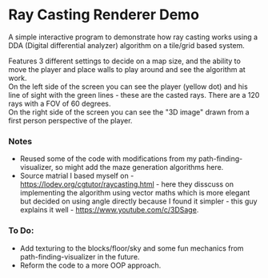 # Ray Casting Renderer Demo  
A simple interactive program to demonstrate how ray casting works using a DDA (Digital differential analyzer) algorithm on a tile/grid based system.  
  

Features 3 different settings to decide on a map size, and the ability to move the player and place walls to play around and see the algorithm at work.  
On the left side of the screen you can see the player (yellow dot) and his line of sight with the green lines - these are the casted rays. There are a 120 rays with a FOV of 60 degrees.  
On the right side of the screen you can see the "3D image" drawn from a first person perspective of the player.  

### Notes
- Reused some of the code with modifications from my path-finding-visualizer, so might add the maze generation algorithms here.  
- Source matrial I based myself on - https://lodev.org/cgtutor/raycasting.html - here they disscuss on implementing the algorithm using vector maths which is more elegant but decided on using angle directly because I found it simpler - this guy explains it well - https://www.youtube.com/c/3DSage.  
  
### To Do:
- Add texturing to the blocks/floor/sky and some fun mechanics from path-finding-visualizer in the future.
- Reform the code to a more OOP approach.